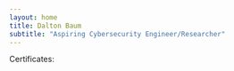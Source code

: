 ```yaml
---
layout: home
title: Dalton Baum
subtitle: "Aspiring Cybersecurity Engineer/Researcher"
---
```


Certificates:
<div data-iframe-width="150" data-iframe-height="270" data-share-badge-id="f20069fa-413b-47f0-a080-551f49f3d8b3" data-share-badge-host="https://www.credly.com"></div><script type="text/javascript" async src="//cdn.credly.com/assets/utilities/embed.js"></script>
